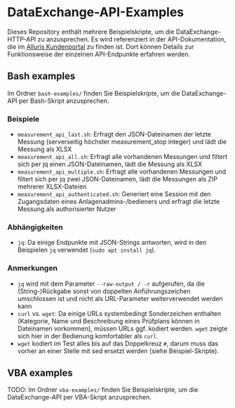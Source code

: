 # DataExchange-API-Examples
Dieses Repository enthält mehrere Beispielskripte, um die DataExchange-HTTP-API zu anzusprechen. Es wird referenziert in der API-Dokumentation, die im [Alluris Kundenportal](https://portal.alluris.de/) zu finden ist. Dort können Details zur Funktionsweise der einzelnen API-Endpunkte erfahren werden.

## Bash examples
Im Ordner `bash-examples/` finden Sie Beispielskripte, um die DataExchange-API per Bash-Skript anzusprechen.

### Beispiele
- `measurement_api_last.sh`: Erfragt den JSON-Dateinamen der letzte Messung (serverseitig höchster measurement_stop integer) und lädt die Messung als XLSX
- `measurement_api_all.sh`: Erfragt alle vorhandenen Messungen und filtert sich per jq einen JSON-Dateinamen, lädt die Messung als XLSX
- `measurement_api_multiple.sh`: Erfragt alle vorhandenen Messungen und filtert sich per jq zwei JSON-Dateinamen, lädt die Messungen als ZIP mehrerer XLSX-Dateien
- `measurement_api_authenticated.sh`: Generiert eine Session mit den Zugangsdaten eines Anlagenadmins-/bedieners und erfragt die letzte Messung als authorisierter Nutzer

### Abhängigkeiten
- `jq`: Da einige Endpunkte mit JSON-Strings antworten, wird in den Beispielen `jq` verwendet (`sudo apt install jq`).

### Anmerkungen
- `jq` wird mit dem Parameter `--raw-output / -r` aufgerufen, da die (String-)Rückgabe sonst von doppelten Anführungszeichen umschlossen ist und nicht als URL-Parameter weiterverwendet werden kann
- `curl` vs. `wget`: Da einige URLs systembedingt Sonderzeichen enthalten (Kategorie, Name und Beschreibung eines Prüfplans können in Dateinamen vorkommen), müssen URLs ggf. kodiert werden. `wget` zeigte sich hier in der Bedienung komfortabler als `curl`.
- `wget` kodiert im Test alles bis auf das Doppelkreuz `#`, darum muss das vorher an einer Stelle mit sed ersetzt werden (siehe Beispiel-Skripte).

## VBA examples
TODO: Im Ordner `vba-examples/` finden Sie Beispielskripte, um die DataExchange-API per VBA-Skript anzusprechen.
